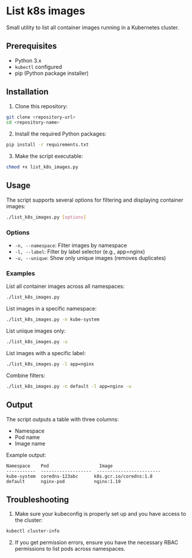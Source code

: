 # List k8s images

Small utility to list all container images running in a Kubernetes cluster.

## Prerequisites

- Python 3.x
- `kubectl` configured
- pip (Python package installer)

## Installation

1. Clone this repository:
```bash
git clone <repository-url>
cd <repository-name>
```

2. Install the required Python packages:
```bash
pip install -r requirements.txt
```

3. Make the script executable:
```bash
chmod +x list_k8s_images.py
```

## Usage

The script supports several options for filtering and displaying container images:

```bash
./list_k8s_images.py [options]
```

### Options

- `-n, --namespace`: Filter images by namespace
- `-l, --label`: Filter by label selector (e.g., app=nginx)
- `-u, --unique`: Show only unique images (removes duplicates)

### Examples

List all container images across all namespaces:
```bash
./list_k8s_images.py
```

List images in a specific namespace:
```bash
./list_k8s_images.py -n kube-system
```

List unique images only:
```bash
./list_k8s_images.py -u
```

List images with a specific label:
```bash
./list_k8s_images.py -l app=nginx
```

Combine filters:
```bash
./list_k8s_images.py -n default -l app=nginx -u
```

## Output

The script outputs a table with three columns:
- Namespace
- Pod name
- Image name

Example output:
```
Namespace    Pod                   Image
-----------  -------------------  ------------------------
kube-system  coredns-123abc      k8s.gcr.io/coredns:1.8
default      nginx-pod           nginx:1.19
```

## Troubleshooting

1. Make sure your kubeconfig is properly set up and you have access to the cluster:
```bash
kubectl cluster-info
```

2. If you get permission errors, ensure you have the necessary RBAC permissions to list pods across namespaces.
